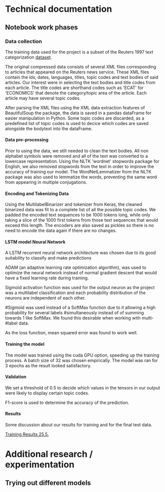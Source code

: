 # Technical documentation

## Notebook work phases

### Data collection

The training data used for the project is a subset of the Reuters 1997 text categorization [dataset](https://www.cs.helsinki.fi/u/yangarbe/Courses/2020-deep-learning/text-training-corpus/).

The original compressed data consists of several XML files corresponding to articles that appeared on the Reuters news service. These XML files contain the ids, dates, languages, titles, topic codes and text bodies of said articles. Our interest were in selecting the text bodies and title codes from each article. The title codes are shorthand codes such as 'ECAT' for 'ECONOMICS' that denote the category/topic area of the article. Each article may have several topic codes.



After parsing the XML files using the XML data extraction features of BeautifulSoup the package, the data is saved in a pandas dataFrame for easier manipulation in Python. Some topic codes are discarded, as a predefined list of topic codes is used to decice which codes are saved alongside the bodytext into the dataFrame.



#### Data pre-processing

Prior to using the data, we still needed to clean the text bodies. All non alphabet symbols were removed and all of the text was converted to a lowercase representation. Using the NLTK 'wordnet' stopwords package for English, we also removed stopwords from the text in order to improve the accuracy of training our model. The WordNetLemmatizer from the NLTK package was also used to lemmatize the words, preventing the same word from appearing in multiple conjugations.



#### Encoding and Tokenizing Data

Using the MultilabelBinarizer and tokenizer from Keras, the cleaned binarized data was fit to a complete list of all the possible topic codes. We padded the encoded text sequences to be 1000 tokens long, while only taking a slice of the 1000 first tokens from those text sequences that would exceed this length. The encoders are also saved as pickles so there is no need to encode the data again if there are no changes.





#### LSTM model Neural Network

A LSTM recurrent neural network architecture was chosen due to its good suitability to classify and make predictions 

ADAM (an adaptive learning rate optimization algorithm), was used to optimize the neural network instead of normal gradient descent that would have a fixed learning rate during training.

Sigmoid activation function was used for the output neuron as the project was a multilabel classification and each probability distribution of the neurons are independent of each other. 

#Sigmoid was used instead of a SoftMax function due to it allowing a high probability for several labels #simultaneously instead of of summing towards 1 like SoftMax. We found this desirable when working with multi-#label data.

As the loss function, mean squared error was found to work well.



#### Training the model

The model was trained using the cuda GPU option, speeding up the training process. A batch size of 32 was chosen empirically. The model was ran for 3 epochs as the result looked satisfactory.



#### Validation

We set a threshold of 0.5 to decide which values in the tensors in our output were likely to display certain topic codes.

F1-score is used to determine the accuracy of the prediction.

#### Results

Some discussion about our results for training and for the final test data.

[Training Results 25.5.](./training_results.txt)


# Additional research / experimentation

## Trying out different models




